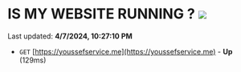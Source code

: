 # IS MY WEBSITE RUNNING ? [![](https://img.shields.io/static/v1?label=Sponsor&message=%E2%9D%A4&logo=GitHub&color=%23fe8e86)](https://github.com/sponsors/<username>)

Last updated: **4/7/2024, 10:27:10 PM**

- `GET` [https://youssefservice.me](https://youssefservice.me) - **Up** (129ms)
